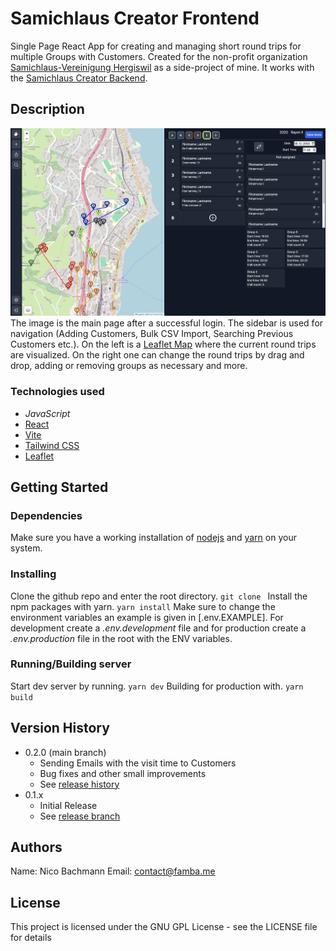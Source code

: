 # Samichlaus Creator Frontend

Single Page React App for creating and managing short round trips for multiple Groups with Customers. Created for the non-profit organization [Samichlaus-Vereinigung Hergiswil](https://www.samichlaushergiswil.ch/) as a side-project of mine. It works with the [Samichlaus Creator Backend]().

## Description

![Samichlaus UI](./ui.png)
The image is the main page after a successful login. The sidebar is used for navigation (Adding Customers, Bulk CSV Import, Searching Previous Customers etc.). On the left is a [Leaflet Map](https://leafletjs.com/) where the current round trips are visualized. On the right one can change the round trips by drag and drop, adding or removing groups as necessary and more.

### Technologies used

- *JavaScript*
- [React](https://react.dev/)
- [Vite](https://vitejs.dev/)
- [Tailwind CSS](https://tailwindcss.com/)
- [Leaflet](https://leafletjs.com/)

## Getting Started

### Dependencies

Make sure you have a working installation of [nodejs](https://nodejs.org/en/download/package-manager) and [yarn](https://classic.yarnpkg.com/lang/en/docs/install) on your system.

### Installing

Clone the github repo and enter the root directory.
```git clone ```
Install the npm packages with yarn.
```yarn install```
Make sure to change the environment variables an example is given in [.env.EXAMPLE]. For development create a *.env.development* file and for production create a *.env.production* file in the root with the ENV variables.

### Running/Building server

Start dev server by running.
```yarn dev```
Building for production with.
```yarn build```

## Version History

* 0.2.0 (main branch)
    * Sending Emails with the visit time to Customers
    * Bug fixes and other small improvements
    * See [release history]()
* 0.1.x
    * Initial Release
    * See [release branch]()

## Authors

Name: Nico Bachmann
Email: [contact@famba.me](mailto:contact@famba.me)

## License

This project is licensed under the GNU GPL License - see the LICENSE file for details
